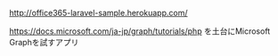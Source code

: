 http://office365-laravel-sample.herokuapp.com/

https://docs.microsoft.com/ja-jp/graph/tutorials/php を土台にMicrosoft Graphを試すアプリ